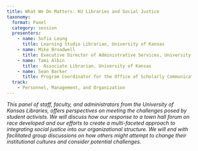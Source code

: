 ```yaml
---
title: What We Do Matters: KU Libraries and Social Justice
taxonomy:
  format: Panel
  category: session
  presenters:
    - name: Sofia Leung
      title: Learning Studio Librarian, University of Kansas
    - name: Mike Broadwell
      title: Executive Director of Administrative Services, University of Kansas
    - name: Tami Albin
      title:  Associate Librarian, University of Kansas
    - name: Sean Barker
      title: Program Coordinator for the Office of Scholarly Communication and Copyright, University of Kansas
  track:
    - Personnel, Management, and Organization
---
```

_This panel of staff, faculty, and administrators from the University of Kansas Libraries, offers perspectives on meeting the challenges posed by student activists. We will discuss how our response to a town hall forum on race developed and our efforts to create a multi-faceted approach to integrating social justice into our organizational structure. We will end with facilitated group discussions on how others might attempt to change their institutional cultures and consider potential challenges._